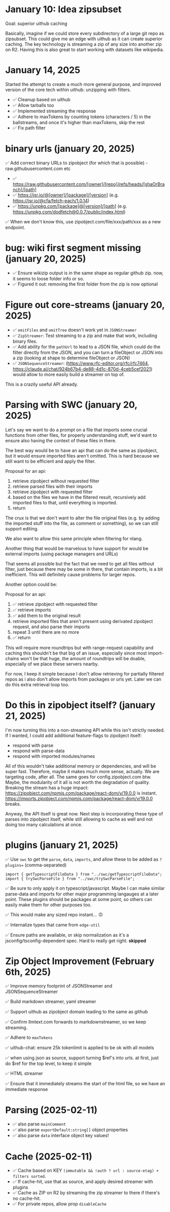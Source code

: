 # January 10: Idea zipsubset

Goal: superior uithub caching

Basically, imagine if we could store every subdirectory of a large git repo as zipsubset. This could give me an edge with uithub as it can create superior caching. The key technology is streaming a zip of any size into another zip on R2. Having this is also great to start working with datasets like wikipedia.

# January 14, 2025

Started the attempt to create a much more general purpose, and improved version of the core tech within uithub: unzipping with filters.

- ✅ Cleanup based on uithub
- ✅ Allow tarballs too
- ✅ Implemented streaming the response
- ✅ Adhere to maxTokens by counting tokens (characters / 5) in the ballstreams, and once it's higher than maxTokens, skip the rest
- ✅ Fix path filter

# binary urls (january 20, 2025)

✅ Add correct binary URLs to zipobject (for which that is possible) - raw.githubusercontent.com etc

- ✅ https://raw.githubusercontent.com/[owner]/[repo]/refs/heads/[shaOrBranch]/[path]
- ✅ https://jsr.io/@[owner]/[package]/[version] (e.g. https://jsr.io/@cfa/fetch-each/1.0.14)
- ✅ https://unpkg.com/[package]@[version]/[path] (e.g. https://unpkg.com/dodfetch@0.0.7/public/index.html)

✅ When we don't know this, use zipobject.com/file/xxx/path/xxx as a new endpoint.

# bug: wiki first segment missing (january 20, 2025)

- ✅ Ensure wikizip output is in the same shape as regular github zip. now, it seems to loose folder info or so.
- ✅ Figured it out: removing the first folder from the zip is now optional

# Figure out core-streams (january 20, 2025)

- ✅ `omitFiles` and `omitTree` doesn't work yet in `JSONStreamer`
- ✅ `ZipStreamer`: Test streaming to a zip and make that work, including binary files.
- ✅ Add ability for the `pathUrl` to lead to a JSON file, which could do the filter directly from the JSON, and you can turn a fileObject or JSON into a zip (looking at shape to determine fileObject or JSON)
- ✅ `JSONSequenceStreamer`: (https://www.rfc-editor.org/rfc/rfc7464, https://claude.ai/chat/924b67b4-de88-4d1c-870d-4ceb5cef2021) would allow to more easily build a streamer on top of.

This is a crazily useful API already.

# Parsing with SWC (january 20, 2025)

Let's say we want to do a prompt on a file that imports some crucial functions from other files, for properly understanding stuff, we'd want to ensure also having the context of these files in there.

The best way would be to have an api that can do the same as zipobject, but it would ensure imported files aren't omitted. This is hard because we still want to be efficient and apply the filter.

Proposal for an api:

1. retrieve zipobject without requested filter
2. retrieve parsed files with their imports
3. retrieve zipobject with requested filter
4. based on the files we have in the filtered result, recursively add imported files to that, until everything is imported.
5. return

The crux is that we don't want to alter the file original files (e.g. by adding the imported stuff into the file, as comment or something), so we can still support editing.

We also want to allow this same principle when filtering for nlang.

Another thing that would be marvelous to have support for would be external imports (using package managers and URLs)

That seems all possible but the fact that we need to get all files without filter, just because there may be some in there, that contain imports, is a bit inefficient. This will definitely cause problems for larger repos.

Another option could be:

Proposal for an api:

1. ✅ retrieve zipobject with requested filter
2. ✅ retrieve imports
3. ✅ add them to the original result
4. retrieve imported files that aren't present using derivated zipobject request, and also parse their imports
5. repeat 3 until there are no more
6. ✅ return

This will require more roundtrips but with range-request capability and caching this shouldn't be that big of an issue, especially since most import-chains won't be that huge, the amount of roundtrips will be doable, especially of we place these servers nearby.

For now, I keep it simple because I don't allow retrieving for partially filtered repos as i also don't allow imports from packages or urls yet. Later we can do this extra retrieval loop too.

# Do this in zipobject itself? (january 21, 2025)

I'm now turning this into a non-streaming API while this isn't strictly needed. If I wanted, I could add additional feature-flags to zipobject itself:

- respond with parse
- respond with parse-data
- respond with imported modules/names

All of this wouldn't take additional memory or dependencies, and will be super fast. Therefore, maybe it makes much more sense, actually. We are targeting code, after all. The same goes for config.zipobject.com btw. Maybe, the modularity of it all is not worth the degradation of quality. Breaking the stream has a huge impact: https://zipobject.com/npmjs.com/package/react-dom/v/19.0.0 is instant. https://imports.zipobject.com/npmjs.com/package/react-dom/v/19.0.0 breaks.

Anyway, the API itself is great now. Next step is incorporating these type of parses into zipobject itself, while still allowing to cache as well and not doing too many calculations at once.

# plugins (january 21, 2025)

✅ Use `swc` to get the `parse`, `data`, `imports`, and allow these to be added as `?plugins=` (comma-separated)

```
import { getTypescriptFileData } from "../swc/getTypescriptFileData";
import { trySwcParseFile } from "../swc/trySwcParseFile";
```

✅ Be sure to only apply it on typescript/javascript. Maybe I can make similar parse-data and imports for other major programming langauges at a later point. These plugins should be packages at some point, so others can easily make them for other purposes too.

✅ This would make any sized repo instant... :D

✅ Internalize types that came from `edge-util`

✅ Ensure paths are available, or skip normalization as it's a jsconfig/tsconfig-dependent spec. Hard to really get right. **skipped**

# Zip Object Improvement (February 6th, 2025)

✅ Improve memory footprint of JSONStreamer and JSONSequenceStreamer

✅ Build markdown streamer, yaml streamer

✅ Support uithub as zipobject domain leading to the same as github

✅ Confirm llmtext.com forwards to markdownstreamer, so we keep streaming.

✅ Adhere to `maxTokens`

✅ uithub-chat: ensure 25k tokenlimit is applied to be ok with all models

✅ when using json as source, support turning $ref's into urls. at first, just do $ref for the top level, to keep it simple

✅ HTML streamer

✅ Ensure that it immediately streams the start of the html file, so we have an immediate response

# Parsing (2025-02-11)

- ✅ also parse `mainComment`
- ✅ also parse `exportDefault:string[]` object properties
- ✅ also parse `data` interface object key values!

# Cache (2025-02-11)

- ✅ Cache based on KEY `(immutable && !auth ? url : source-etag) + filters sorted`.
- ✅ If cache-hit, use that as source, and apply desired streamer with plugins
- ✅ Cache as ZIP on R2 by streaming the zip streamer to there if there's no cache-hit.
- ✅ For private repos, allow prop `disableCache`
